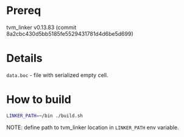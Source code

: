 # Prereq

tvm_linker v0.13.83 (commit 8a2cbc430d5bb5185fe5529431781d4d6be5d699)

# Details

`data.boc` - file with serialized empty cell.

# How to build

```bash
LINKER_PATH=~/bin ./build.sh
```

NOTE: define path to tvm_linker location in `LINKER_PATH` env variable.